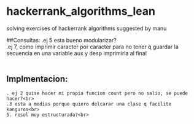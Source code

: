 # hackerrank_algorithms_lean
solving exercises of hackerrank algorithms suggested by manu

##Consultas: 
    .ej 5 esta bueno modularizar? <br> 
    .ej 7, como imprimir caracter por caracter para no tener q guardar la secuencia en una variable aux y desp imprimirla al final<br> 
    <br> 
   ## Implmentacion:<br> 
    . ej 2 quise hacer mi propia funcion count pero no salio, se puede hacer?<br> 
    .3 esta a medias porque quiero delcarar una clase q facilite kanguros<br> 
    5. resol muy estructurada?<br> 
